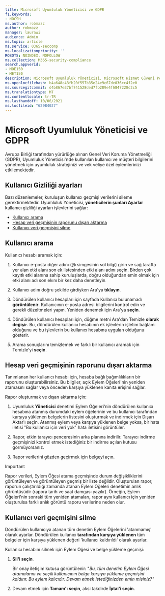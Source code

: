 ```yaml
---
title: Microsoft Uyumluluk Yöneticisi ve GDPR
f1.keywords:
- NOCSH
ms.author: robmazz
author: robmazz
manager: laurawi
audience: Admin
ms.topic: article
ms.service: O365-seccomp
ms.localizationpriority: ''
ROBOTS: NOINDEX, NOFOLLOW
ms.collection: M365-security-compliance
search.appverid:
- MOE150
- MET150
description: Microsoft Uyumluluk Yöneticisi, Microsoft Hizmet Güveni Portalı'nın iş akışı tabanlı ücretsiz bir risk değerlendirme aracıdır. Uyumluluk Yöneticisi, Microsoft bulut hizmetleriyle ilgili mevzuata uygunluk etkinliklerini izlemenizi, atamanız ve doğrulamanız için olanak sağlar.
ms.openlocfilehash: b4a648c43fb20f557b85e24e9e67de036cc4f2e0
ms.sourcegitcommit: d4b867e37bf741528ded7fb289e4f6847228d2c5
ms.translationtype: MT
ms.contentlocale: tr-TR
ms.lasthandoff: 10/06/2021
ms.locfileid: "62984027"
---
```

# <a name="microsoft-compliance-manager-and-the-gdpr"></a>Microsoft Uyumluluk Yöneticisi ve GDPR

Avrupa Birliği tarafından yürürlüğe alınan Genel Veri Koruma Yönetmeliği (GDPR), Uyumluluk Yöneticisi'nde kullanılan kullanıcı ve müşteri bilgilerini yönetmek için uyumluluk stratejinizi ve vek veliye özel eylemlerinizi etkilemektedir.

## <a name="user-privacy-settings"></a>Kullanıcı Gizliliği ayarları

Bazı düzenlemeler, kuruluşun kullanıcı geçmişi verilerini sileme gerektirmektedir. Uyumluluk Yöneticisi, **yöneticilerin şunları Ayarlar** kullanıcı gizliliği ayarları işlevlerini sağlar:
  
- [Kullanıcı arama](#search-for-a-user)
- [Hesap veri geçmişinin raporunu dışarı aktarma](#export-a-report-of-account-data-history)
- [Kullanıcı veri geçmişini silme](#delete-user-data-history)
  
## <a name="search-for-a-user"></a>Kullanıcı arama

Kullanıcı hesabı aramak için:
  
1. Kullanıcı e-posta diğer adını (@ simgesinin sol bilgi) girin ve sağ tarafta yer alan etki alanı son ek listesinden etki alanı adını seçin. Birden çok kayıtlı etki alanına sahip kuruluşlarda, doğru olduğundan emin olmak için etki alanı adı son ekını bir kez daha denetleyin.

2. Kullanıcı adını doğru şekilde girdiyken Ara'ya **tıklayın**.

3. Döndürülen kullanıcı hesapları için sayfada Kullanıcı bulunamadı **görüntülenir**. Kullanıcının e-posta adresi bilgilerini kontrol edin ve gerekli düzeltmeleri yapın. Yeniden denemek için Ara'ya **seçin**.

4. Döndürülen kullanıcı hesapları için, düğme metni Ara'dan Temizle **olarak** **değişir**. Bu, döndürülen kullanıcı hesabının ek işlevlerin işletim bağlamı olduğunu ve bu işlevlerin bu kullanıcı hesabına uygulan olduğunu gösterir.

5. Arama sonuçlarını temizlemek ve farklı bir kullanıcı aramak için Temizle'yi **seçin**.

## <a name="export-a-report-of-account-data-history"></a>Hesap veri geçmişinin raporunu dışarı aktarma

Tanımlanan her kullanıcı hesabı için, hesaba bağlı bağımlılıkların bir raporunu oluşturabilirsiniz. Bu bilgiler, açık Eylem Öğeleri'nin yeniden atamasını sağlar veya önceden karşıya yüklenen kanıta erişimi sağlar.
  
 Rapor oluşturmak ve dışarı aktarma için:
  
1. Uyumluluk **Yöneticisi** denetimi Eylem Öğeleri'nin döndürülen kullanıcı hesabına atanmış durumdaki eylem öğelerinin ve bu kullanıcı tarafından karşıya yüklenen belgelerin listesini oluşturmak ve indirmek için Dışarı Aktar'ı seçin. Atanmış eylem veya karşıya yüklenen belge yoksa, bir hata iletisi "Bu kullanıcı için veri yok" hata iletisini görüntüler.

2. Rapor, etkin tarayıcı penceresinin arka planına indirilir. Tarayıcı indirme geçmişinizi kontrol etmek istediğiniz bir indirme açılan kutusu görmüyorsanız.

3. Rapor verilerini gözden geçirmek için belgeyi açın.

> [!IMPORTANT]
> Rapor verileri, Eylem Öğesi atama geçmişinde durum değişikliklerini görüntüleyen ve görüntüleyen geçmiş bir liste değildir. Oluşturulan rapor, raporun çalıştırıldığı zamanda atanan Eylem Öğeleri denetimin anlık görüntüsüdir (rapora tarih ve saat damgası yazılır). Örneğin, Eylem Öğeleri'nin sonraki tüm yeniden atamaları, rapor aynı kullanıcı için yeniden oluşturulsa farklı anlık görüntü raporu verilerine neden olur.
  
## <a name="delete-user-data-history"></a>Kullanıcı veri geçmişini silme

Döndürülen kullanıcıya atanan tüm denetim Eylem Öğelerini 'atanmamış' olarak ayarlar. Döndürülen kullanıcı **tarafından karşıya yüklenen** tüm belgeler için karşıya yüklenen değeri 'kullanıcı kaldırıldı' olarak ayarlar.
  
Kullanıcı hesabını silmek için Eylem Öğesi ve belge yükleme geçmişi:
  
1. **Sil'i seçin**.

    Bir onay iletişim kutusu görüntülenir: "*Bu, tüm denetim Eylem Öğesi atamalarını ve seçili kullanıcının belge karşıya yükleme geçmişini kaldırır. Bu eylem kalıcıdır. Devam etmek istediğinizden emin misiniz?"*

2. Devam etmek için **Tamam'ı seçin**, aksi takdirde **İptal'i seçin**.
